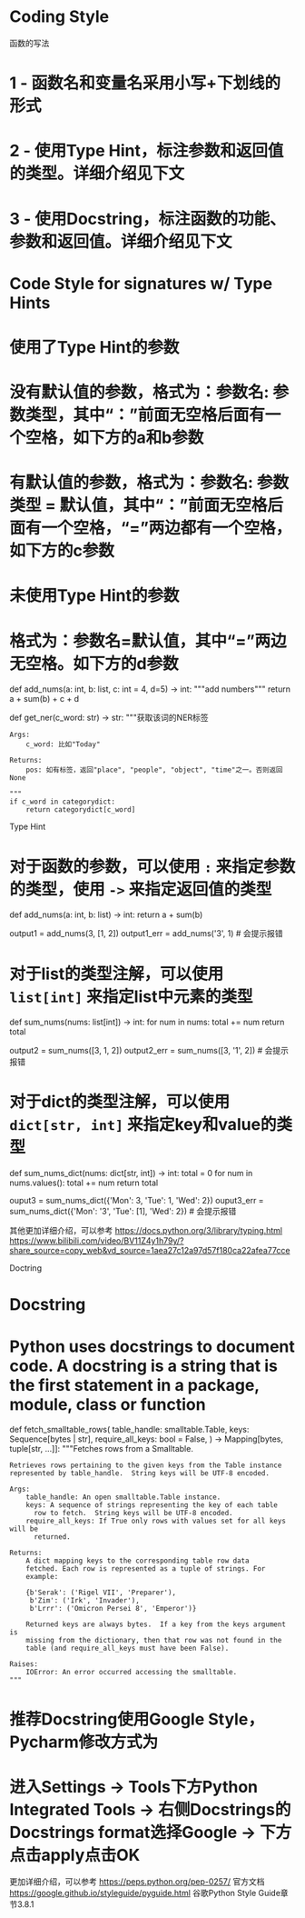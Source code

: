 # Coding Style

函数的写法

# 1 - 函数名和变量名采用小写+下划线的形式

# 2 - 使用Type Hint，标注参数和返回值的类型。详细介绍见下文

# 3 - 使用Docstring，标注函数的功能、参数和返回值。详细介绍见下文

# Code Style for signatures w/ Type Hints

# 使用了Type Hint的参数

# 没有默认值的参数，格式为：参数名: 参数类型，其中“：”前面无空格后面有一个空格，如下方的a和b参数

# 有默认值的参数，格式为：参数名: 参数类型 = 默认值，其中“：”前面无空格后面有一个空格，“=”两边都有一个空格，如下方的c参数

# 未使用Type Hint的参数

# 格式为：参数名=默认值，其中“=”两边无空格。如下方的d参数

def add_nums(a: int, b: list, c: int = 4, d=5) -> int:
    """add numbers"""
    return a + sum(b) + c + d

def get_ner(c_word: str) -> str:
    """获取该词的NER标签

    Args:
        c_word: 比如"Today"

    Returns:
        pos: 如有标签，返回"place", "people", "object", "time"之一。否则返回None

    """
    if c_word in categorydict:
        return categorydict[c_word]

Type Hint

# 对于函数的参数，可以使用 `:` 来指定参数的类型，使用 `->` 来指定返回值的类型

def add_nums(a: int, b: list) -> int:
    return a + sum(b)

output1 = add_nums(3, [1, 2])
output1_err = add_nums('3', 1)  # 会提示报错

# 对于list的类型注解，可以使用 `list[int]` 来指定list中元素的类型

def sum_nums(nums: list[int]) -> int:
    for num in nums:
        total += num
    return total

output2 = sum_nums([3, 1, 2])
output2_err = sum_nums([3, '1', 2])  # 会提示报错

# 对于dict的类型注解，可以使用 `dict[str, int]` 来指定key和value的类型

def sum_nums_dict(nums: dict[str, int]) -> int:
    total = 0
    for num in nums.values():
        total += num
    return total

ouput3 = sum_nums_dict({'Mon': 3, 'Tue': 1, 'Wed': 2})
ouput3_err = sum_nums_dict({'Mon': '3', 'Tue': [1], 'Wed': 2})  # 会提示报错

其他更加详细介绍，可以参考
<https://docs.python.org/3/library/typing.html>
<https://www.bilibili.com/video/BV11Z4y1h79y/?share_source=copy_web&vd_source=1aea27c12a97d57f180ca22afea77cce>

Doctring

# Docstring

# Python uses docstrings to document code. A docstring is a string that is the first statement in a package, module, class or function

def fetch_smalltable_rows(
    table_handle: smalltable.Table,
    keys: Sequence[bytes | str],
    require_all_keys: bool = False,
) -> Mapping[bytes, tuple[str, ...]]:
    """Fetches rows from a Smalltable.

    Retrieves rows pertaining to the given keys from the Table instance
    represented by table_handle.  String keys will be UTF-8 encoded.

    Args:
        table_handle: An open smalltable.Table instance.
        keys: A sequence of strings representing the key of each table
          row to fetch.  String keys will be UTF-8 encoded.
        require_all_keys: If True only rows with values set for all keys will be
          returned.

    Returns:
        A dict mapping keys to the corresponding table row data
        fetched. Each row is represented as a tuple of strings. For
        example:

        {b'Serak': ('Rigel VII', 'Preparer'),
         b'Zim': ('Irk', 'Invader'),
         b'Lrrr': ('Omicron Persei 8', 'Emperor')}

        Returned keys are always bytes.  If a key from the keys argument is
        missing from the dictionary, then that row was not found in the
        table (and require_all_keys must have been False).

    Raises:
        IOError: An error occurred accessing the smalltable.
    """

# 推荐Docstring使用Google Style，Pycharm修改方式为

# 进入Settings -> Tools下方Python Integrated Tools -> 右侧Docstrings的Docstrings format选择Google -> 下方点击apply点击OK

更加详细介绍，可以参考
<https://peps.python.org/pep-0257/> 官方文档
<https://google.github.io/styleguide/pyguide.html> 谷歌Python Style Guide章节3.8.1
